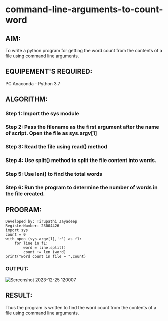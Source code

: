 # command-line-arguments-to-count-word
## AIM:
To write a python program for getting the word count from the contents of a file using command line arguments.
## EQUIPEMENT'S REQUIRED: 
PC
Anaconda - Python 3.7
## ALGORITHM: 
### Step 1: Import the sys module

### Step 2: Pass the filename as the first argument after the name of script. Open the file as sys.argv[1]

### Step 3: Read the file using read() method

### Step 4:  Use split() method to split the file content into words.

### Step 5: Use len() to find the total words

### Step 6: Run the program to determine the number of words in the file created. 

## PROGRAM:
```
Developed by: Tirupathi Jayadeep
RegisterNumber: 23004426
import sys
count = 0
with open (sys.argv[1],'r') as f1:
    for line in f1:
        word = line.split()
        count += len (word)
print("word count in file = ",count)
```

### OUTPUT:
![Screenshot 2023-12-25 120007](https://github.com/23004426/command-line-arguments-to-count-word/assets/144979327/d0932e2f-a91e-4504-a17e-933f1a9b89d6)


## RESULT:
Thus the program is written to find the word count from the contents of a file using command line arguments.
